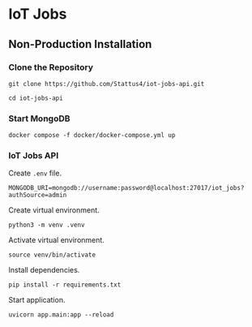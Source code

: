 # IoT Jobs

## Non-Production Installation

### Clone the Repository

```
git clone https://github.com/Stattus4/iot-jobs-api.git
```

```
cd iot-jobs-api
```

### Start MongoDB

```
docker compose -f docker/docker-compose.yml up
```

### IoT Jobs API

Create `.env` file.

```
MONGODB_URI=mongodb://username:password@localhost:27017/iot_jobs?authSource=admin
```

Create virtual environment.

```
python3 -m venv .venv
```

Activate virtual environment.

```
source venv/bin/activate
```

Install dependencies.

```
pip install -r requirements.txt
```

Start application.

```
uvicorn app.main:app --reload
```

